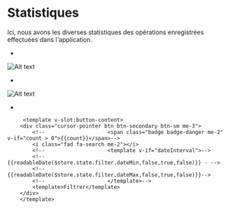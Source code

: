 # Statistiques



Ici, nous avons les diverses statistiques des opérations enregistrées effectuées dans l'application.



*
![Alt text](/public/statistics.png)

*
![Alt text](/public/filtrer_statistics.png)

*
```template
     <template v-slot:button-content>
    <div class="cursor-pointer btn btn-secondary btn-sm me-3">
        <!--                    <span class="badge badge-danger me-2" v-if="count > 0">{{count}}</span>-->
        <i class="fad fa-search me-2"></i>
        <!--                    <template v-if="dateInterval">-->
        <!--                        {{readableDate($store.state.filter.dateMin,false,true,false)}} - -->
        <!--                        {{readableDate($store.state.filter.dateMax,false,true,false)}}-->
        <!--                    </template>-->
        <template>Filtrer</template>
    </div>
    </template>

```